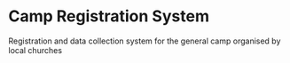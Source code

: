 # Camp Registration System
Registration and data collection system for the general camp organised by local churches
